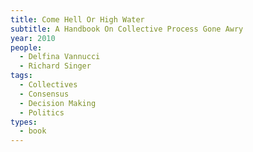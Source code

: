 ```yaml
---
title: Come Hell Or High Water
subtitle: A Handbook On Collective Process Gone Awry
year: 2010
people:
  - Delfina Vannucci
  - Richard Singer
tags:
  - Collectives
  - Consensus
  - Decision Making
  - Politics
types:
  - book
---
```

